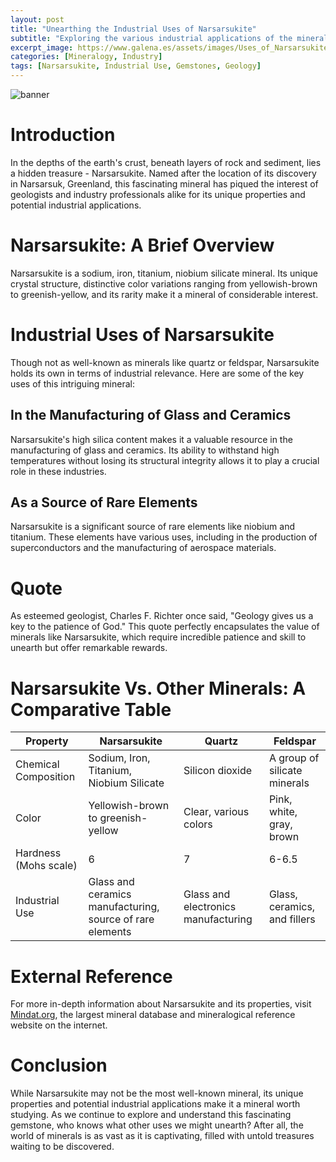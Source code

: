 ```yaml
---
layout: post
title: "Unearthing the Industrial Uses of Narsarsukite"
subtitle: "Exploring the various industrial applications of the mineral Narsarsukite, a unique gemstone with potential untapped uses."
excerpt_image: https://www.galena.es/assets/images/Uses_of_Narsarsukite_in_Industry.png
categories: [Mineralogy, Industry]
tags: [Narsarsukite, Industrial Use, Gemstones, Geology]
---
```


![banner](https://www.galena.es/assets/images/Uses_of_Narsarsukite_in_Industry.png "A close-up image of Narsarsukite crystals, showcasing their unique structure and color, surrounded by industrial tools and equipment, illustrating the mineral's various applications in industry.")

# Introduction

In the depths of the earth's crust, beneath layers of rock and sediment, lies a hidden treasure - Narsarsukite. Named after the location of its discovery in Narsarsuk, Greenland, this fascinating mineral has piqued the interest of geologists and industry professionals alike for its unique properties and potential industrial applications.

# Narsarsukite: A Brief Overview

Narsarsukite is a sodium, iron, titanium, niobium silicate mineral. Its unique crystal structure, distinctive color variations ranging from yellowish-brown to greenish-yellow, and its rarity make it a mineral of considerable interest.

# Industrial Uses of Narsarsukite

Though not as well-known as minerals like quartz or feldspar, Narsarsukite holds its own in terms of industrial relevance. Here are some of the key uses of this intriguing mineral:

## In the Manufacturing of Glass and Ceramics

Narsarsukite's high silica content makes it a valuable resource in the manufacturing of glass and ceramics. Its ability to withstand high temperatures without losing its structural integrity allows it to play a crucial role in these industries.

## As a Source of Rare Elements

Narsarsukite is a significant source of rare elements like niobium and titanium. These elements have various uses, including in the production of superconductors and the manufacturing of aerospace materials.

# Quote

As esteemed geologist, Charles F. Richter once said, "Geology gives us a key to the patience of God." This quote perfectly encapsulates the value of minerals like Narsarsukite, which require incredible patience and skill to unearth but offer remarkable rewards.

# Narsarsukite Vs. Other Minerals: A Comparative Table

| Property | Narsarsukite | Quartz | Feldspar |
|---|---|---|---|
| Chemical Composition | Sodium, Iron, Titanium, Niobium Silicate | Silicon dioxide | A group of silicate minerals |
| Color | Yellowish-brown to greenish-yellow | Clear, various colors | Pink, white, gray, brown |
| Hardness (Mohs scale) | 6 | 7 | 6-6.5 |
| Industrial Use | Glass and ceramics manufacturing, source of rare elements | Glass and electronics manufacturing | Glass, ceramics, and fillers |

# External Reference

For more in-depth information about Narsarsukite and its properties, visit [Mindat.org](https://www.mindat.org/min-2801.html), the largest mineral database and mineralogical reference website on the internet.

# Conclusion

While Narsarsukite may not be the most well-known mineral, its unique properties and potential industrial applications make it a mineral worth studying. As we continue to explore and understand this fascinating gemstone, who knows what other uses we might unearth? After all, the world of minerals is as vast as it is captivating, filled with untold treasures waiting to be discovered.